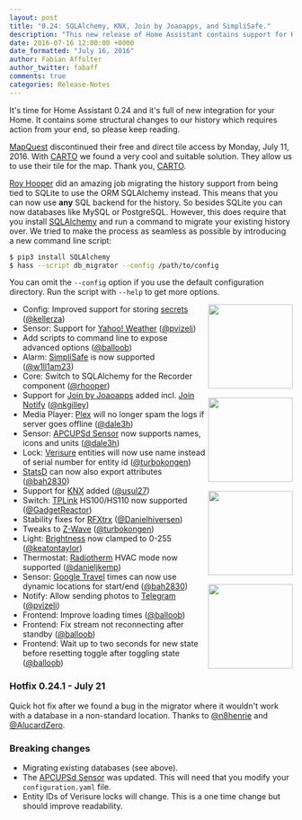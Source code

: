 ```yaml
---
layout: post
title: "0.24: SQLAlchemy, KNX, Join by Joaoapps, and SimpliSafe."
description: "This new release of Home Assistant contains support for KNX, Join by Joaoapps, and SimpliSafe. As of now our new database backend is SQLAlchemy which gives you more flexibility for storing your data."
date: 2016-07-16 12:00:00 +0000
date_formatted: "July 16, 2016"
author: Fabian Affolter
author_twitter: fabaff
comments: true
categories: Release-Notes
---
```


It's time for Home Assistant 0.24 and it's full of new integration for your Home. It contains some structural changes to our history which requires action from your end, so please keep reading.

[MapQuest] discontinued their free and direct tile access by Monday, July 11, 2016. With [CARTO] we found a very cool and suitable solution. They allow us to use their tile for the map. Thank you, [CARTO].

[Roy Hooper][@rhooper] did an amazing job migrating the history support from being tied to SQLite to use the ORM SQLAlchemy instead. This means that you can now use **any** SQL backend for the history. So besides SQLite you can now databases like MySQL or PostgreSQL. However, this does require that you install [SQLAlchemy] and run a command to migrate your existing history over. We tried to make the process as seamless as possible by introducing a new command line script: 

```bash
$ pip3 install SQLAlchemy
$ hass --script db_migrator --config /path/to/config
```

You can omit the `--config` option if you use the default configuration directory. Run the script with `--help` to get more options.

<img src='/images/supported_brands/yahooweather.png' style='clear: right; margin-left: 5px; border:none; box-shadow: none; float: right; margin-bottom: 16px;' width='150' /><img src='/images/supported_brands/joaoapps_join.png' style='clear: right; margin-left: 5px; border:none; box-shadow: none; float: right; margin-bottom: 16px;' width='150' /><img src='/images/supported_brands/knx.png' style='clear: right; margin-left: 5px; border:none; box-shadow: none; float: right; margin-bottom: 16px;' width='150' /><img src='/images/supported_brands/tp-link.png' style='clear: right; margin-left: 5px; border:none; box-shadow: none; float: right; margin-bottom: 16px;' width='150' />

- Config: Improved support for storing [secrets][secrets] ([@kellerza])
- Sensor: Support for [Yahoo! Weather][yahoo-weather] ([@pvizeli])
- Add scripts to command line to expose advanced options ([@balloob])
- Alarm: [SimpliSafe][simplisafe] is now supported ([@w1ll1am23]) 
- Core: Switch to SQLAlchemy for the Recorder component ([@rhooper])
- Support for [Join by Joaoapps][join-joaoapps] added incl. [Join Notify][join-notify] ([@nkgilley])
- Media Player: [Plex] will no longer spam the logs if server goes offline ([@dale3h])
- Sensor: [APCUPSd Sensor][apcupsd-sensor] now supports names, icons and units ([@dale3h])
- Lock: [Verisure] entities will now use name instead of serial number for entity id ([@turbokongen])
- [StatsD] can now also export attributes ([@bah2830])
- Support for [KNX] added ([@usul27])
- Switch: [TPLink] HS100/HS110 now supported ([@GadgetReactor])
- Stability fixes for [RFXtrx] ([@Danielhiversen])
- Tweaks to [Z-Wave] ([@turbokongen])
- Light: [Brightness] now clamped to 0-255 ([@keatontaylor])
- Thermostat: [Radiotherm] HVAC mode now supported ([@danieljkemp])
- Sensor: [Google Travel] times can now use dynamic locations for start/end ([@bah2830])
- Notify: Allow sending photos to [Telegram] ([@pvizeli])
- Frontend: Improve loading times ([@balloob])
- Frontend: Fix stream not reconnecting after standby ([@balloob])
- Frontend: Wait up to two seconds for new state before resetting toggle after toggling state ([@balloob])

### Hotfix 0.24.1 - July 21

Quick hot fix after we found a bug in the migrator where it wouldn't work with a database in a non-standard location. Thanks to [@n8henrie] and [@AlucardZero].

### Breaking changes

- Migrating existing databases (see above).
- The [APCUPSd Sensor][apcupsd-sensor] was updated. This will need that you modify your `configuration.yaml` file.
- Entity IDs of Verisure locks will change. This is a one time change but should improve readability.

[@bah2830]: https://github.com/bah2830/
[@balloob]: https://github.com/balloob/
[@dale3h]: https://github.com/dale3h/
[@danieljkemp]: https://github.com/danieljkemp
[@GadgetReactor]: https://github.com/GadgetReactor
[@keatontaylor]: https://github.com/keatontaylor
[@kellerza]: https://github.com/kellerza/
[@nkgilley]: https://github.com/nkgilley
[@pvizeli]: https://github.com/pvizeli/
[@rhooper]: https://github.com/rhooper/
[@turbokongen]: https://github.com/turbokongen/
[@usul27]: https://github.com/usul27
[@w1ll1am23]: https://github.com/w1ll1am23/
[@n8henrie]: https://github.com/n8henrie/
[@AlucardZero]: https://github.com/AlucardZero/
[@Danielhiversen]: https://github.com/danielhiversen


[apcupsd-sensor]: /components/sensor.apcupsd/
[Brightness]: /components/light/
[CARTO]: https://carto.com/
[Google Travel]: /components/sensor.google_travel_time/
[imap-sensor]: /component/sensor.imap/
[join-joaoapps]: /components/joaoapps_join/
[join-notify]: /components/notify.joaoapps_join/
[KNX]: /components/knx/
[MapQuest]: https://www.mapquest.com/
[Plex]: /components/media_player.plex/
[Radiotherm]: /components/thermostat.radiotherm/
[recorder]: /components/recorder/
[secrets]: /topics/secrets/
[simplisafe]: /components/alarm_control_panel.simplisafe/
[SQLAlchemy]: http://www.sqlalchemy.org/
[StatsD]: /components/statsd/
[Telegram]: /components/notify.telegram/
[TPLink]: /components/switch.tplink/
[Verisure]: /components/lock.verisure/
[yahoo-weather]: /components/sensor.yweather/
[Z-Wave]: /components/zwave/
[RFXtrx]: /components/rfxtrx/
